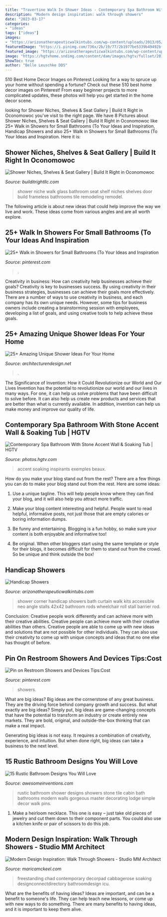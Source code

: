 ```yaml
---
title: "Travertine Walk In Shower Ideas - Contemporary Spa Bathroom With Stone Accent Wall &amp; Soaking Tub"
description: "Modern design inspiration: walk through showers"
date: "2023-03-17"
categories:
- "ideas"
tags: ["ideas"]
images:
- "https://arizonatherapeuticwalkintubs.com/wp-content/uploads/2013/05/handicap-shower-2042x42.jpg"
featuredImage: "https://i.pinimg.com/736x/2b/19/77/2b1977be5339b49492bfca92441168ce.jpg"
featured_image: "https://arizonatherapeuticwalkintubs.com/wp-content/uploads/2013/05/handicap-shower-2042x42.jpg"
image: "https://hgtvhome.sndimg.com/content/dam/images/hgtv/fullset/2014/10/17/0/DBCR811_afters_013.JPG.rend.hgtvcom.616.924.suffix/1413556731365.jpeg"
ShowToc: true
author: "Belle Leuschke DDS"
---
```



510 Best Home Decor Images on Pinterest
Looking for a way to spruce up your home without spending a fortune? Check out these 510 best home decor images on Pinterest! From easy beginner projects to more complicated updates, these photos will help you get started in the home decor scene.

	

		
looking for Shower Niches, Shelves &amp; Seat Gallery | Build It Right in Oconomowoc you've visit to the right page. We have 8 Pictures about Shower Niches, Shelves &amp; Seat Gallery | Build It Right in Oconomowoc like 25+ Walk in Showers for Small Bathrooms (To Your Ideas and Inspiration, Handicap Showers and also 25+ Walk in Showers for Small Bathrooms (To Your Ideas and Inspiration. Here it is:
		
    
## Shower Niches, Shelves &amp; Seat Gallery | Build It Right In Oconomowoc

<img loading=lazy src="https://www.builditrightllc.com/wp-content/uploads/2014/11/2014-11-11-11.47.06-768x1024.jpg" onerror="this.onerror=null;this.src='https://tse2.mm.bing.net/th?id=OIP.B1IYmfgKAH7Biqk16bIZAAHaJ4&amp;pid=15.1';" alt="Shower Niches, Shelves &amp; Seat Gallery | Build It Right in Oconomowoc">

_Source: builditrightllc.com_

>shower niche walk glass bathroom seat shelf niches shelves door build frameless bathrooms tile remodeling remodel. 

	

The following article is about new ideas that could help improve the way we live and work. These ideas come from various angles and are all worth explore.

    
## 25+ Walk In Showers For Small Bathrooms (To Your Ideas And Inspiration

<img loading=lazy src="https://i.pinimg.com/736x/2b/19/77/2b1977be5339b49492bfca92441168ce.jpg" onerror="this.onerror=null;this.src='https://tse4.mm.bing.net/th?id=OIP.UPDUFJN6MmMo4ct2wPxaegHaJ6&amp;pid=15.1';" alt="25+ Walk in Showers for Small Bathrooms (To Your Ideas and Inspiration">

_Source: pinterest.com_

>. 

	

Creativity in business: How can creativity help businesses achieve their goals?
Creativity is key to businesses success. By using creativity in their business strategies, businesses can achieve their goals more effectively. There are a number of ways to use creativity in business, and each company has its own unique needs. However, some tips for business owners include creating a brainstorming session with employees, developing a list of goals, and using creative tools to help achieve these goals.

    
## 25+ Amazing Unique Shower Ideas For Your Home

<img loading=lazy src="https://cdn.architecturendesign.net/wp-content/uploads/2016/03/AD-Amazing-Unique-Shower-Ideas-For-Your-Home-19.jpg" onerror="this.onerror=null;this.src='https://tse2.mm.bing.net/th?id=OIP.Ocr16de7kefxgQKJn4g_HAHaFj&amp;pid=15.1';" alt="25+ Amazing Unique Shower Ideas For Your Home">

_Source: architecturendesign.net_

>. 

	

The Significance of Invention: How it Could Revolutionize our World and Our Lives
Invention has the potential to revolutionize our world and our lives in many ways. For one, it can help us solve problems that have been difficult to solve before. It can also help us create new products and services that are better than what is currently available. In addition, invention can help us make money and improve our quality of life.

    
## Contemporary Spa Bathroom With Stone Accent Wall &amp; Soaking Tub | HGTV

<img loading=lazy src="https://hgtvhome.sndimg.com/content/dam/images/hgtv/fullset/2014/10/17/0/DBCR811_afters_013.JPG.rend.hgtvcom.616.924.suffix/1413556731365.jpeg" onerror="this.onerror=null;this.src='https://tse1.mm.bing.net/th?id=OIP.F-mHUXSzMNBPuPpV54ASjAHaLH&amp;pid=15.1';" alt="Contemporary Spa Bathroom With Stone Accent Wall &amp; Soaking Tub | HGTV">

_Source: photos.hgtv.com_

>accent soaking inspirants exemples beaux. 

	

How do you make your blog stand out from the rest?
There are a few things you can do to make your blog stand out from the rest. Here are some ideas: 
1. Use a unique tagline. This will help people know where they can find your blog, and it will also help you attract more traffic.

2. Make your blog content interesting and helpful. People want to read helpful, informative posts, not just those that are empty calories or boring information dumps.

3. Be funny and entertaining. Blogging is a fun hobby, so make sure your content is both enjoyable and informative too!

4. Be original. When other bloggers start using the same template or style for their blogs, it becomes difficult for them to stand out from the crowd. So be unique and think outside the box!


    
## Handicap Showers

<img loading=lazy src="https://arizonatherapeuticwalkintubs.com/wp-content/uploads/2013/05/handicap-shower-2042x42.jpg" onerror="this.onerror=null;this.src='https://tse1.mm.bing.net/th?id=OIP.SZbr6PBgfaibvRLIMxQDDwHaJ3&amp;pid=15.1';" alt="Handicap Showers">

_Source: arizonatherapeuticwalkintubs.com_

>shower corner handicap showers bath curtain walk kits accessible neo angle stalls 42x42 bathroom rods wheelchair roll stall barrier rod. 

	

Conclusion: Creative people work differently and can achieve more with their creative abilities.
Creative people can achieve more with their creative abilities than others. Creative people are able to come up with new ideas and solutions that are not possible for other individuals. They can also use their creativity to come up with unique concepts and ideas that no one else has thought of before.

    
## Pin On Restroom Showers And Devices Tips:Cost

<img loading=lazy src="https://i.pinimg.com/736x/23/dc/34/23dc34af40242477e2c0de1cbb5fa659.jpg" onerror="this.onerror=null;this.src='https://tse4.mm.bing.net/th?id=OIP.ls5G4SgaIsQJjQjc0H-5ZwHaLB&amp;pid=15.1';" alt="Pin on Restroom Showers and Devices Tips:Cost">

_Source: pinterest.com_

>showers. 

	

What are big ideas?
Big ideas are the cornerstone of any great business. They are the driving force behind company growth and success. But what exactly are big ideas?
Simply put, big ideas are game-changing concepts that have the potential to transform an industry or create entirely new markets. They are bold, original, and outside-the-box thinking that can make a real impact.

Generating big ideas is not easy. It requires a combination of creativity, experience, and intuition. But when done right, big ideas can take a business to the next level.

    
## 15 Rustic Bathroom Designs You Will Love

<img loading=lazy src="http://www.awesomeinventions.com/wp-content/uploads/2014/12/rustic-bathroom-shower.jpg" onerror="this.onerror=null;this.src='https://tse4.mm.bing.net/th?id=OIP.cIGFFb_nVaf6j8iyLJs5QwHaKb&amp;pid=15.1';" alt="15 Rustic Bathroom Designs You Will Love">

_Source: awesomeinventions.com_

>rustic bathroom shower designs showers stone tile cabin bath bathrooms modern walls gorgeous master decorating lodge simple decor walk pins. 

	

1. Make a heirloom necklace. This one is easy – just take old pieces of jewelry and cut them down to their component parts. You could also use a kitchen knife or pair of scissors to do this job. 

    
## Modern Design Inspiration: Walk Through Showers - Studio MM Architect

<img loading=lazy src="https://maricamckeel.com/wp-content/uploads/2014/11/chadJamesGroup.jpg" onerror="this.onerror=null;this.src='https://tse2.mm.bing.net/th?id=OIP.YmG8NSe90UBVTt9mkwOSTQHaI-&amp;pid=15.1';" alt="Modern Design Inspiration: Walk Through Showers - Studio MM Architect">

_Source: maricamckeel.com_

>freestanding chad contemporary decorpad cabbagerose soaking designconnectdirectory bathroomdesign icu. 

	

What are the benefits of having ideas?
Ideas are important, and can be a benefit to someone's life. They can help teach new lessons, or come up with new ways to do something. There are many benefits to having ideas, and it is important to keep them alive.

